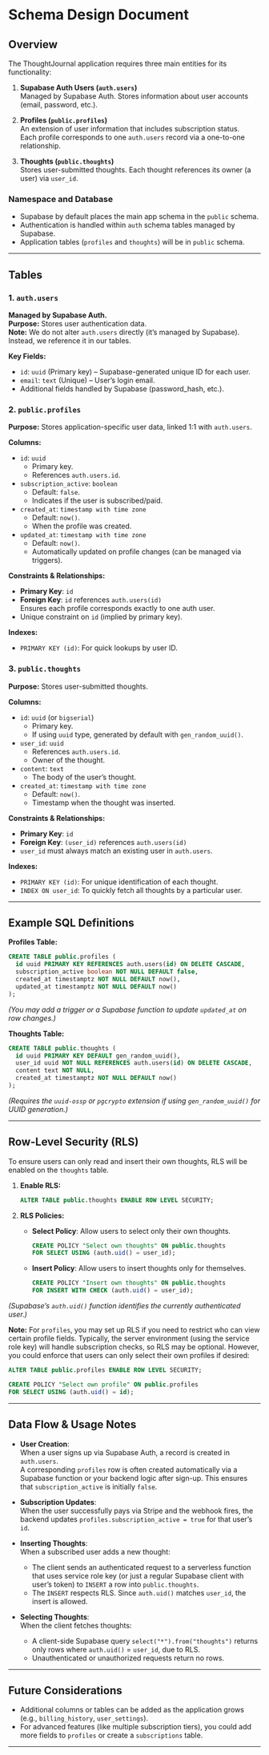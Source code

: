 

# Schema Design Document

## Overview

The ThoughtJournal application requires three main entities for its functionality:

1. **Supabase Auth Users (`auth.users`)**  
   Managed by Supabase Auth. Stores information about user accounts (email, password, etc.).

2. **Profiles (`public.profiles`)**  
   An extension of user information that includes subscription status.  
   Each profile corresponds to one `auth.users` record via a one-to-one relationship.

3. **Thoughts (`public.thoughts`)**  
   Stores user-submitted thoughts. Each thought references its owner (a user) via `user_id`.

### Namespace and Database
- Supabase by default places the main app schema in the `public` schema.
- Authentication is handled within `auth` schema tables managed by Supabase.
- Application tables (`profiles` and `thoughts`) will be in `public` schema.

---

## Tables

### 1. `auth.users`
**Managed by Supabase Auth.**  
**Purpose:** Stores user authentication data.  
**Note:** We do not alter `auth.users` directly (it’s managed by Supabase). Instead, we reference it in our tables.

**Key Fields:**  
- `id`: `uuid` (Primary key) – Supabase-generated unique ID for each user.
- `email`: `text` (Unique) – User’s login email.
- Additional fields handled by Supabase (password_hash, etc.).

### 2. `public.profiles`
**Purpose:** Stores application-specific user data, linked 1:1 with `auth.users`.

**Columns:**
- `id`: `uuid`  
  - Primary key.  
  - References `auth.users.id`.
- `subscription_active`: `boolean`  
  - Default: `false`.  
  - Indicates if the user is subscribed/paid.  
- `created_at`: `timestamp with time zone`  
  - Default: `now()`.  
  - When the profile was created.
- `updated_at`: `timestamp with time zone`  
  - Default: `now()`.  
  - Automatically updated on profile changes (can be managed via triggers).

**Constraints & Relationships:**
- **Primary Key**: `id`
- **Foreign Key**: `id` references `auth.users(id)`  
  Ensures each profile corresponds exactly to one auth user.
- Unique constraint on `id` (implied by primary key).

**Indexes:**
- `PRIMARY KEY (id)`: For quick lookups by user ID.

### 3. `public.thoughts`
**Purpose:** Stores user-submitted thoughts.

**Columns:**
- `id`: `uuid` (or `bigserial`)  
  - Primary key.  
  - If using `uuid` type, generated by default with `gen_random_uuid()`.
- `user_id`: `uuid`  
  - References `auth.users.id`.  
  - Owner of the thought.
- `content`: `text`  
  - The body of the user’s thought.
- `created_at`: `timestamp with time zone`  
  - Default: `now()`.  
  - Timestamp when the thought was inserted.

**Constraints & Relationships:**
- **Primary Key**: `id`
- **Foreign Key**: `(user_id)` references `auth.users(id)`
- `user_id` must always match an existing user in `auth.users`.

**Indexes:**
- `PRIMARY KEY (id)`: For unique identification of each thought.
- `INDEX ON user_id`: To quickly fetch all thoughts by a particular user.

---

## Example SQL Definitions

**Profiles Table:**

```sql
CREATE TABLE public.profiles (
  id uuid PRIMARY KEY REFERENCES auth.users(id) ON DELETE CASCADE,
  subscription_active boolean NOT NULL DEFAULT false,
  created_at timestamptz NOT NULL DEFAULT now(),
  updated_at timestamptz NOT NULL DEFAULT now()
);
```

*(You may add a trigger or a Supabase function to update `updated_at` on row changes.)*

**Thoughts Table:**

```sql
CREATE TABLE public.thoughts (
  id uuid PRIMARY KEY DEFAULT gen_random_uuid(),
  user_id uuid NOT NULL REFERENCES auth.users(id) ON DELETE CASCADE,
  content text NOT NULL,
  created_at timestamptz NOT NULL DEFAULT now()
);
```

*(Requires the `uuid-ossp` or `pgcrypto` extension if using `gen_random_uuid()` for UUID generation.)*

---

## Row-Level Security (RLS)

To ensure users can only read and insert their own thoughts, RLS will be enabled on the `thoughts` table.

1. **Enable RLS:**
   ```sql
   ALTER TABLE public.thoughts ENABLE ROW LEVEL SECURITY;
   ```

2. **RLS Policies:**

   - **Select Policy**: Allow users to select only their own thoughts.
     ```sql
     CREATE POLICY "Select own thoughts" ON public.thoughts
     FOR SELECT USING (auth.uid() = user_id);
     ```

   - **Insert Policy**: Allow users to insert thoughts only for themselves.
     ```sql
     CREATE POLICY "Insert own thoughts" ON public.thoughts
     FOR INSERT WITH CHECK (auth.uid() = user_id);
     ```

*(Supabase’s `auth.uid()` function identifies the currently authenticated user.)*

**Note:** For `profiles`, you may set up RLS if you need to restrict who can view certain profile fields. Typically, the server environment (using the service role key) will handle subscription checks, so RLS may be optional. However, you could enforce that users can only select their own profiles if desired:

```sql
ALTER TABLE public.profiles ENABLE ROW LEVEL SECURITY;

CREATE POLICY "Select own profile" ON public.profiles
FOR SELECT USING (auth.uid() = id);
```

---

## Data Flow & Usage Notes

- **User Creation**:  
  When a user signs up via Supabase Auth, a record is created in `auth.users`.  
  A corresponding `profiles` row is often created automatically via a Supabase function or your backend logic after sign-up. This ensures that `subscription_active` is initially `false`.

- **Subscription Updates**:  
  When the user successfully pays via Stripe and the webhook fires, the backend updates `profiles.subscription_active = true` for that user’s `id`.

- **Inserting Thoughts**:  
  When a subscribed user adds a new thought:
  - The client sends an authenticated request to a serverless function that uses service role key (or just a regular Supabase client with user’s token) to `INSERT` a row into `public.thoughts`.
  - The `INSERT` respects RLS. Since `auth.uid()` matches `user_id`, the insert is allowed.

- **Selecting Thoughts**:  
  When the client fetches thoughts:
  - A client-side Supabase query `select("*").from("thoughts")` returns only rows where `auth.uid()` = `user_id`, due to RLS.
  - Unauthenticated or unauthorized requests return no rows.

---

## Future Considerations

- Additional columns or tables can be added as the application grows (e.g., `billing_history`, `user_settings`).
- For advanced features (like multiple subscription tiers), you could add more fields to `profiles` or create a `subscriptions` table.

---
